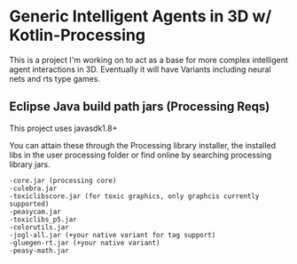 # Generic Intelligent Agents in 3D w/ Kotlin-Processing

This is a project I'm working on to act as a base for more complex intelligent agent interactions in 3D. Eventually it will have Variants including neural nets and rts type games.

## Eclipse Java build path jars (Processing Reqs)

This project uses javasdk1.8+

You can attain these through the Processing library installer, the installed libs in the user processing folder or find online by searching processing library jars.

    -core.jar (processing core)
    -culebra.jar 
    -toxiclibscore.jar (for toxic graphics, only graphcis currently supported)
    -peasycam.jar 
    -toxiclibs_p5.jar
    -colorutils.jar
    -jogl-all.jar (+your native variant for tag support)
    -gluegen-rt.jar (+your native variant)
    -peasy-math.jar

